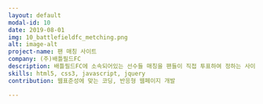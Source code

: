 ```yaml
---
layout: default
modal-id: 10
date: 2019-08-01
img: 10_battlefieldfc_metching.png
alt: image-alt
project-name: 팬 매칭 사이트
company: (주)배틀필드FC
description: 배틀필드FC에 소속되어있는 선수들 매칭을 팬들이 직접 투표하여 정하는 사이트
skills: html5, css3, javascript, jquery
contribution: 웹표준성에 맞는 코딩, 반응형 웹페이지 개발

---
```

